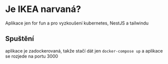 # Je IKEA narvaná?

Aplikace jen for fun a pro vyzkoušení kubernetes, NestJS a tailwindu

## Spuštění
aplikace je zadockerovaná, takže stačí dát jen `docker-compose up` a aplikace se rozjede na portu 3000
